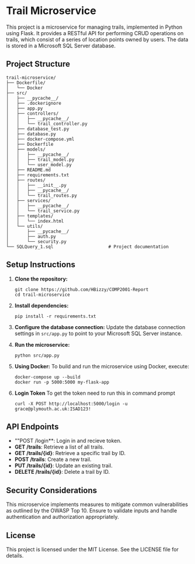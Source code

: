 # Trail Microservice

This project is a microservice for managing trails, implemented in Python using Flask. It provides a RESTful API for performing CRUD operations on trails, which consist of a series of location points owned by users. The data is stored in a Microsoft SQL Server database.

## Project Structure

```
trail-microservice/
├── Dockerfile/
│   └── Docker
├── src/
│   ├── __pycache__/
│   ├── .dockerignore
│   ├── app.py
│   ├── controllers/
│   │   ├── __pycache__/
│   │   └── trail_controller.py
│   ├── database_test.py
│   ├── database.py
│   ├── docker-compose.yml
│   ├── Dockerfile
│   ├── models/
│   │   ├── __pycache__/
│   │   ├── trail_model.py
│   │   └── user_model.py
│   ├── README.md
│   ├── requirements.txt
│   ├── routes/
│   │   ├── __init__.py
│   │   ├── __pycache__/
│   │   └── trail_routes.py
│   ├── services/
│   │   ├── __pycache__/
│   │   └── trail_service.py
│   ├── templates/
│   │   └── index.html
│   └── utils/
│       ├── __pycache__/
│       ├── auth.py
│       └── security.py
└── SQLQuery_1.sql                     # Project documentation
```

## Setup Instructions

1. **Clone the repository:**
   ```
   git clone https://github.com/HBizzy/COMP2001-Report
   cd trail-microservice
   ```

2. **Install dependencies:**
   ```
   pip install -r requirements.txt
   ```

3. **Configure the database connection:**
   Update the database connection settings in `src/app.py` to point to your Microsoft SQL Server instance.

4. **Run the microservice:**
   ```
   python src/app.py
   ```

5. **Using Docker:**
   To build and run the microservice using Docker, execute:
   ```
   docker-compose up --build
   docker run -p 5000:5000 my-flask-app
   ```
6. **Login Token**
   To get the token need to run this in command prompt 
   ```
   curl -X POST http://localhost:5000/login -u grace@plymouth.ac.uk:ISAD123!
   ```

## API Endpoints
- ""POST /login**: Login in and recieve token.
- **GET /trails**: Retrieve a list of all trails.
- **GET /trails/{id}**: Retrieve a specific trail by ID.
- **POST /trails**: Create a new trail.
- **PUT /trails/{id}**: Update an existing trail.
- **DELETE /trails/{id}**: Delete a trail by ID.

## Security Considerations

This microservice implements measures to mitigate common vulnerabilities as outlined by the OWASP Top 10. Ensure to validate inputs and handle authentication and authorization appropriately.


## License

This project is licensed under the MIT License. See the LICENSE file for details.
